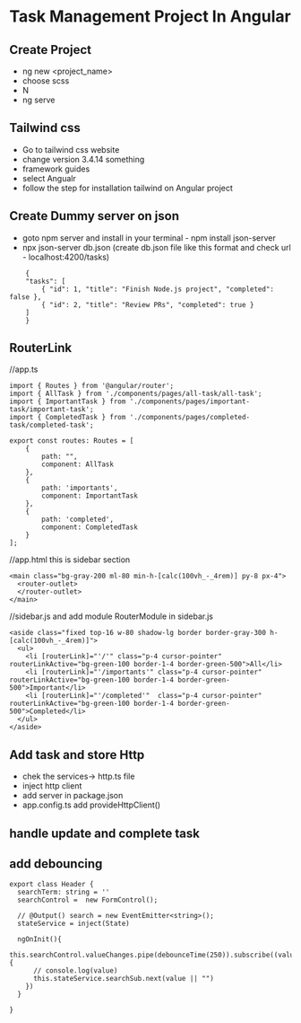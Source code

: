 <h1>Task Management Project In Angular</h1>

## Create Project

- ng new <project_name>
- choose scss
- N
- ng serve

## Tailwind css

- Go to tailwind css website
- change version 3.4.14 something
- framework guides
- select Angualr
- follow the step for installation tailwind on Angular project

## Create Dummy server on json

- goto npm server and install in your terminal - npm install json-server
- npx json-server db.json (create db.json file like this format and check url - localhost:4200/tasks)

```
    {
    "tasks": [
        { "id": 1, "title": "Finish Node.js project", "completed": false },
        { "id": 2, "title": "Review PRs", "completed": true }
    ]
    }
```

## RouterLink

//app.ts

```
import { Routes } from '@angular/router';
import { AllTask } from './components/pages/all-task/all-task';
import { ImportantTask } from './components/pages/important-task/important-task';
import { CompletedTask } from './components/pages/completed-task/completed-task';

export const routes: Routes = [
    {
        path: "",
        component: AllTask
    },
    {
        path: 'importants',
        component: ImportantTask
    },
    {
        path: 'completed',
        component: CompletedTask
    }
];
```
//app.html this is sidebar section
```
<main class="bg-gray-200 ml-80 min-h-[calc(100vh_-_4rem)] py-8 px-4">
  <router-outlet>
  </router-outlet>
</main>
```

//sidebar.js and add module RouterModule in sidebar.js

```
<aside class="fixed top-16 w-80 shadow-lg border border-gray-300 h-[calc(100vh_-_4rem)]">
  <ul>
    <li [routerLink]="'/'" class="p-4 cursor-pointer" routerLinkActive="bg-green-100 border-1-4 border-green-500">All</li>
    <li [routerLink]="'/importants'" class="p-4 cursor-pointer" routerLinkActive="bg-green-100 border-1-4 border-green-500">Important</li>
    <li [routerLink]="'/completed'"  class="p-4 cursor-pointer" routerLinkActive="bg-green-100 border-1-4 border-green-500">Completed</li>
  </ul>
</aside>
```

## Add task and store Http
- chek the services-> http.ts file
- inject http client
- add server in package.json
- app.config.ts add provideHttpClient()

## handle update and complete task

## add debouncing

```
export class Header {
  searchTerm: string = ''
  searchControl =  new FormControl();

  // @Output() search = new EventEmitter<string>();
  stateService = inject(State)

  ngOnInit(){
    this.searchControl.valueChanges.pipe(debounceTime(250)).subscribe((value)=>{
      // console.log(value)
      this.stateService.searchSub.next(value || "")
    })
  }
  
}
```